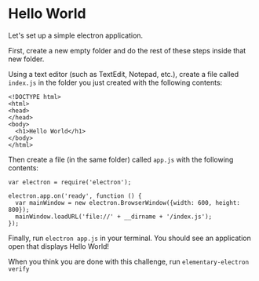 # Hello World

Let's set up a simple electron application.

First, create a new empty folder and do the rest of these steps inside that new folder.

Using a text editor (such as TextEdit, Notepad, etc.), create a file called `index.js` in the folder you just created with the following contents:

```
<!DOCTYPE html>
<html>
<head>
</head>
<body>
  <h1>Hello World</h1>
</body>
</html>
```

Then create a file (in the same folder) called `app.js` with the following contents:

```
var electron = require('electron');

electron.app.on('ready', function () {
  var mainWindow = new electron.BrowserWindow({width: 600, height: 800});
  mainWindow.loadURL('file://' + __dirname + '/index.js');
});
```

Finally, run `electron app.js` in your terminal. You should see an application open that displays Hello World!

When you think you are done with this challenge, run `elementary-electron verify`
